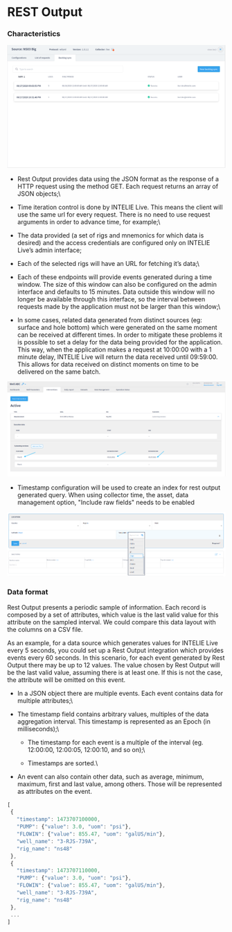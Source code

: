 # REST Output

### Characteristics

![Rest output integration configuration](<../.gitbook/assets/image (494).png>)

* Rest Output provides data using the JSON format as the response of a HTTP request using the method GET. Each request returns an array of JSON objects;\

* Time iteration control is done by INTELIE Live. This means the client will use the same url for every request. There is no need to use request arguments in order to advance time, for example;\

* The data provided (a set of rigs and mnemonics for which data is desired) and the access credentials are configured only on INTELIE Live’s admin interface;
* Each of the selected rigs will have an URL for fetching it’s data;\

* Each of these endpoints will provide events generated during a time window. The size of this window can also be configured on the admin interface and defaults to 15 minutes. Data outside this window will no longer be available through this interface, so the interval between requests made by the application must not be larger than this window;\

* In some cases, related data generated from distinct sources (eg: surface and hole bottom) which were generated on the same moment can be received at different times. In order to mitigate these problems it is possible to set a delay for the data being provided for the application. This way, when the application makes a request at 10:00:00 with a 1 minute delay, INTELIE Live will return the data received until 09:59:00. This allows for data received on distinct moments on time to be delivered on the same batch.

![Event timestamp configuration](<../.gitbook/assets/image (417).png>)

* Timestamp configuration will be used to create an index for rest output generated query. When using collector time, the asset, data management option, "Include raw fields" needs to be enabled

![Asset, data management, option](<../.gitbook/assets/image (311).png>)



### Data format

Rest Output presents a periodic sample of information. Each record is composed by a set of attributes, which value is the last valid value for this attribute on the sampled interval. We could compare this data layout with the columns on a CSV file.

As an example, for a data source which generates values for INTELIE Live every 5 seconds, you could set up a Rest Output integration which provides events every 60 seconds. In this scenario, for each event generated by Rest Output there may be up to 12 values. The value chosen by Rest Output will be the last valid value, assuming there is at least one. If this is not the case, the attribute will be omitted on this event.&#x20;

* In a JSON object there are multiple events. Each event contains data for multiple attributes;\

* The timestamp field contains arbitrary values, multiples of the data aggregation interval. This timestamp is represented as an Epoch (in milliseconds);\

  * The timestamp for each event is a multiple of the interval (eg. 12:00:00, 12:00:05, 12:00:10, and so on);\

  * Timestamps are sorted.\

* An event can also contain other data, such as average, minimum, maximum, first and last value, among others. Those will be represented as attributes on the event.

```javascript
[
 {
   "timestamp": 1473707100000,
   "PUMP": {"value": 3.0, "uom": "psi"},
   "FLOWIN": {"value": 855.47, "uom": "galUS/min"},
   "well_name": "3-RJS-739A",
   "rig_name": "ns48"
 },
 {
   "timestamp": 1473707110000,
   "PUMP": {"value": 3.0, "uom": "psi"},
   "FLOWIN": {"value": 855.47, "uom": "galUS/min"},
   "well_name": "3-RJS-739A",
   "rig_name": "ns48"
 },
 ...
]
```
